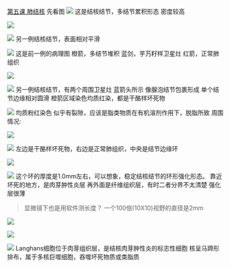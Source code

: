 [第五课 肺结核](05_pathology05.md)
先看图
![](./_image/48727c5cd40c8897019e9080a9d0720.jpg)
这是结核结节，多结节累积形态
密度较高

![](./_image/92e2831a27bc8f13ef06788b3b66e2d.jpg)

![](./_image/3a01ea1a413f6f0f506ab953237f5c8.jpg)
另一例结核结节，表面相对平滑

![](./_image/59646383ce9f486fb08a4e58e834059.jpg)
这是前一例的病理图
橙箭，多结节堆积
蓝剑，芋艿籽样卫星灶
红箭，正常肺组织

![](./_image/1a41835c01635045bb7ce1a6f71a1ee.jpg)

![](./_image/182ac9340152b12883731aa92d3f2a8.jpg)
另一例结核结节，有两个周围卫星灶
蓝箭头所示
像腺泡结节包裹形成
单个结节边缘相对圆滑
橙箭区域染色均质红染，都是干酪样坏死物

![](./_image/9e6b6b86c3a9f717ada7032adc83802.jpg)
均质粉红染色
似乎有裂隙，应该是脂类物质在有机溶剂作用下，脱脂所致
周围情况:

![](./_image/4ac9b9543c9d0adf92a565beaabe572.jpg)

![](./_image/a7139e469ce2ebd9b18ed2125fa2169.jpg)
左边是干酪样坏死物，右边是正常肺组织，中央是结节边缘环

![](./_image/d1428f0fc1771960c0e1e7840890bdf.jpg)

![](./_image/9702506eaa10db283949dce4c939642.jpg)
这个环的厚度是1.0mm左右，可以想象，稳定结核结节的环形强化形态。
靠近坏死的地方，是肉芽肿性炎层
再外面是纤维组织层，有时二者分界不太清楚
强化层很薄
> 显微镜下也是用软件测长度？
> 一个100倍(10X10)视野的直径是2mm


![](./_image/6fadb13d5904810c3398045bc1a843a.jpg)

![](./_image/c163366a223f79e2a35835e1de02a29.jpg)

![](./_image/f5de7a120965e694638f1e2b4203080.jpg)
Langhans细胞位于肉芽组织层，是结核肉芽肿性炎的标志性细胞
核呈马蹄形排布，属于多核巨噬细胞，吞噬坏死物质或类脂质



